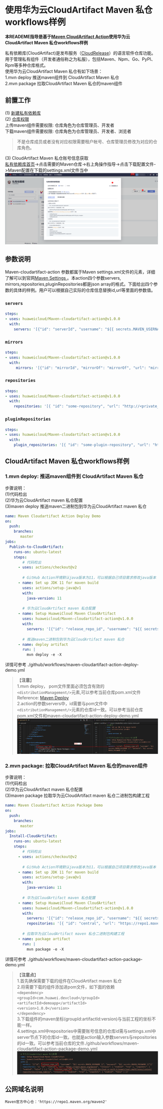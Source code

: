 # 使用华为云CloudArtifact Maven 私仓workflows样例
**本READEME指导是基于[Maven CloudArtifact Action](https://github.com/marketplace/actions/huaweicloud-maven-cloudartifact)使用华为云CloudArtifact Maven 私仓workflows样例**   
  
私有依赖库(CloudArtifact)是发布服务（[CloudRelease](https://support.huaweicloud.com/cloudrelease/index.html)）的语言软件仓库功能。用于管理私有组件（开发者通俗称之为私服），包括Maven、Npm、Go、PyPI、Rpm等多种仓库格式。   
使用华为云CloudArtifact Maven 私仓有如下场景：  
1.mvn deploy 推送maven组件到 CloudArtifact Maven 私仓   
2.mvn package 拉取CloudArtifact Maven 私仓的maven组件 

## 前置工作
(1) [新建私有依赖库](https://support.huaweicloud.com/usermanual-releaseman/cloudrelease_01_0008.html)  
(2) [仓库权限](https://support.huaweicloud.com/usermanual-releaseman/cloudrelease_01_0011.html)  
上传maven组件需要权限: 仓库角色为仓库管理员、开发者  
下载maven组件需要权限: 仓库角色为仓库管理员、开发者、浏览者  
> 不是仓库成员或者没有对应权限需要租户帐号、仓库管理员修改为对应的仓库角色。

(3) CloudArtifact Maven 私仓账号信息获取  
[私有依赖库首页](https://devcloud.cn-north-4.huaweicloud.com/cloudartifact/repository)->点击需要的Maven仓库->右上角操作指导->点击下载配置文件->Maven配置在下载的settings.xml文件当中  
![图一](imgs/maven-setting-download.PNG)

## 参数说明
Maven-cloudartifact-action 参数都属于Maven settings.xml文件的元素，详细了解可以到官网[Maven Settings ](http://maven.apache.org/settings.html)。本action四个参数servers, mirrors,repositories,pluginRepositories都是json array的格式。下面给出四个参数的具体的样例。用户可以根据自己实际的仓库信息替换id,url等里面的参数值。  
### `servers`  
```yml
steps:
- uses: huaweicloud/Maven-cloudartifact-action@v1.0.0
  with:
    servers: '[{"id": "serverId", "username": "${{ secrets.MAVEN_USERNAME }}", "password": "${{ secrets.MAVEN_PASSWORD }}"}]'
```
### `mirrors`  
```yml
steps:
- uses: huaweicloud/Maven-cloudartifact-action@v1.0.0
  with:
     mirrors: '[{"id": "mirrorId", "mirrorOf": "mirrorOf", "url": "mirrorUrl"}]'
```
### `repositories`  
```yml
steps:
- uses: huaweicloud/Maven-cloudartifact-action@v1.0.0
  with:
    repositories: '[{ "id": "some-repository", "url": "http://<private_repo_url>", "releases": { "enabled": "true" }, "snapshots": { "enabled": "false" } }]'
```
### `pluginRepositories`  
```yml
steps:
- uses: huaweicloud/Maven-cloudartifact-action@v1.0.0
  with:
    plugin_repositories: '[{ "id": "some-plugin-repository", "url": "http://<private_repo_url>", "releases": { "enabled": "true" }, "snapshots": { "enabled": "false" }}]'
```

## **CloudArtifact Maven 私仓workflows样例**
### 1.mvn deploy: 推送maven组件到 CloudArtifact Maven 私仓 
步骤说明：  
(1)代码检出  
(2)华为云CloudArtifact maven 私仓配置    
(3)maven deploy 推送maven二进制包到华为云CloudArtifact maven 私仓
```yaml
name: Maven Cloudartifact Action Deploy Demo
on:
  push:
    branches:
       master
jobs:
  Publish-to-CloudArtifact:
    runs-on: ubuntu-latest
    steps:
        # 代码检出
      - uses: actions/checkout@v2

        # GitHub Action环境默认java版本为11，可以根据自己项目需求修改java版本
      - name: Set up JDK 11 for maven build
        uses: actions/setup-java@v1
        with:
          java-version: 11

        # 华为云CloudArtifact maven 私仓配置 
      - name: Setup HuaweiCloud Maven CloudArtifact
        uses: huaweicloud/Maven-cloudartifact-action@v1.0.0
        with: 
          servers: '[{"id": "release_repo_id", "username": "${{ secrets.MAVEN_USERNAME }}", "password": "${{ secrets.MAVEN_PASSWORD }}"}]'
    
        # 推送maven二进制包到华为云CloudArtifact maven 私仓
      - name: deploy artifact 
        run: |
          mvn deploy -e -X
```
详情可参考 ./github/workflows/maven-cloudartifact-action-deploy-demo.yml
> 【**注意**】  
> 1.mvn deploy， pom文件里面必须包含有效的`<distributionManagement/>`元素,可以参考当前仓库pom.xml文件   
> Reference: [Maven Deploy](https://maven.apache.org/plugins/maven-deploy-plugin/usage.html)  
> 2.action的参数servers中，id需要与pom文件中`<distributionManagement/>`元素的仓库id一致。可以参考当前仓库pom.xml文件和maven-cloudartifact-action-deploy-demo.yml    
> ![img](imgs/distribution-server-repository-id.PNG) 

### 2.mvn package: 拉取CloudArtifact Maven 私仓的maven组件 
步骤说明：  
(1)代码检出  
(2)华为云CloudArtifact maven 私仓配置  
(3)maven package 拉取华为云CloudArtifact maven 私仓二进制包构建工程
```yaml
name: Maven Cloudartifact Action Package Demo
on:
  push:
    branches:
       master
jobs:
  Install-CloudArtifact:
    runs-on: ubuntu-latest
    steps:
        # 代码检出
      - uses: actions/checkout@v2

        # GitHub Action环境默认java版本为11，可以根据自己项目需求修改java版本
      - name: Set up JDK 11 for maven build
        uses: actions/setup-java@v1
        with:
          java-version: 11

        # 华为云CloudArtifact maven 私仓配置
      - name: Setup HuaweiCloud Maven CloudArtifact
        uses: huaweicloud/Maven-cloudartifact-action@v1.0.0
        with: 
          servers: '[{"id": "release_repo_id", "username": "${{ secrets.MAVEN_USERNAME }}", "password": "${{ secrets.MAVEN_PASSWORD }}"}]'
          repositories: '[{ "id": "central", "url": "https://repo1.maven.org/maven2", "releases": { "enabled": "true" }, "snapshots": { "enabled": "false" } },{ "id": "release_repo_id", "url": "https://<release_private_repo_url>/", "releases": { "enabled": "true" }, "snapshots": { "enabled": "false" } }]'

        # 拉取华为云CloudArtifact maven 私仓二进制包构建工程
      - name: package artifact
        run: |
          mvn package -e -X
```
详情可参考 ./github/workflows/maven-cloudartifact-action-package-demo.yml
> 【**注意点**】  
> 1.首先确保需要下载的组件在CloudArtifact maven 私仓  
> 2.将需要下载的组件添加进pom文件，如下面的依赖  
> `<dependency>`  
>    `<groupId>com.huawei.devcloud</groupId>`  
>    `<artifactId>demoapp</artifactId>`  
>    `<version>1.0.0</version>`  
> `</dependency>`  
> 3.下载组件的maven坐标(groupId:artifactId:version)与当前工程的坐标不能一样。  
> 4.settings.xml中repositories中需要账号信息的仓库id需与settings.xml中server节点下的仓库id一致。也就是action输入参数servers与repositories的id一致。可以参考当前仓库的文件./github/workflows/maven-cloudartifact-action-package-demo.yml
> ![img](imgs/server-repository-id.PNG)

## 公网域名说明
```
Maven官方中心仓：'https://repo1.maven.org/maven2'
```